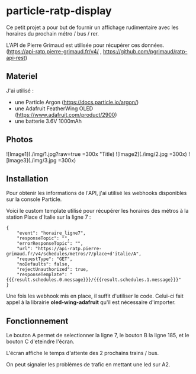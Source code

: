 # particle-ratp-display

Ce petit projet a pour but de fournir un affichage rudimentaire avec les horaires du prochain métro / bus / rer.

L'API de Pierre Grimaud est utilisée pour récupérer ces données.
(https://api-ratp.pierre-grimaud.fr/v4/ , https://github.com/pgrimaud/ratp-api-rest)

## Materiel

J'ai utilisé :
- une Particle Argon (https://docs.particle.io/argon/)
- une Adafruit FeatherWing OLED (https://www.adafruit.com/product/2900)
- une batterie 3.6V 1000mAh

## Photos

![Image1](./img/1.jpg?raw=true =300x "Title) ![Image2](./img/2.jpg =300x) ![Image3](./img/3.jpg =300x)

## Installation

Pour obtenir les informations de l'API, j'ai utilisé les webhooks disponibles sur la console Particle.

Voici le custom template utilisé pour récupérer les horaires des métros à la station Place d'Italie sur la ligne 7 :
```
{
    "event": "horaire_ligne7",
    "responseTopic": "",
    "errorResponseTopic": "",
    "url": "https://api-ratp.pierre-grimaud.fr/v4/schedules/metros/7/place+d'italie/A",
    "requestType": "GET",
    "noDefaults": false,
    "rejectUnauthorized": true,
    "responseTemplate": "{{{result.schedules.0.message}}}/{{{result.schedules.1.message}}}"
}
```

Une fois les webhook mis en place, il suffit d'utiliser le code. Celui-ci fait appel à la librairie **oled-wing-adafruit** qu'il est nécessaire d'importer.

## Fonctionnement

Le bouton A permet de selectionner la ligne 7, le bouton B la ligne 185, et le bouton C d'eteindre l'écran. 


L'écran affiche le temps d'attente des 2 prochains trains / bus.


On peut signaler les problèmes de trafic en mettant une led sur A2.